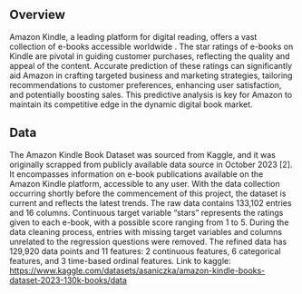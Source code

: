 ## Overview

Amazon Kindle, a leading platform for digital reading, offers a vast collection of e-books accessible worldwide . The star ratings of e-books on Kindle are pivotal in guiding customer purchases, reflecting the quality and appeal of the content. Accurate prediction of these ratings can significantly aid Amazon in crafting targeted business and marketing strategies, tailoring recommendations to customer preferences, enhancing user satisfaction, and potentially boosting sales. This predictive analysis is key for Amazon to maintain its competitive edge in the dynamic digital book market.

## Data

The Amazon Kindle Book Dataset was sourced from Kaggle, and it was originally scrapped from publicly available data source in October 2023 [2]. It encompasses information on e-book publications available on the Amazon Kindle platform, accessible to any user. With the data collection occurring shortly before the commencement of this project, the dataset is current and reflects the latest trends.
The raw data contains 133,102 entries and 16 columns. Continuous target variable “stars” represents the ratings given to each e-book, with a possible score ranging from 1 to 5. During the data cleaning process, entries with missing target variables and columns unrelated to the regression questions were removed. The refined data has 129,920 data points and 11 features: 2 continuous features, 6 categorical features, and 3 time-based ordinal features.
Link to kaggle: https://www.kaggle.com/datasets/asaniczka/amazon-kindle-books-dataset-2023-130k-books/data
